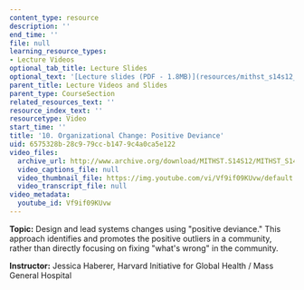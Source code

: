 ```yaml
---
content_type: resource
description: ''
end_time: ''
file: null
learning_resource_types:
- Lecture Videos
optional_tab_title: Lecture Slides
optional_text: '[Lecture slides (PDF - 1.8MB)](resources/mithst_s14s12_lec16_1111)'
parent_title: Lecture Videos and Slides
parent_type: CourseSection
related_resources_text: ''
resource_index_text: ''
resourcetype: Video
start_time: ''
title: '10. Organizational Change: Positive Deviance'
uid: 6575328b-28c9-79cc-b147-9c4a0ca5e122
video_files:
  archive_url: http://www.archive.org/download/MITHST.S14S12/MITHST_S14S12_lec10_300k.mp4
  video_captions_file: null
  video_thumbnail_file: https://img.youtube.com/vi/Vf9if09KUvw/default.jpg
  video_transcript_file: null
video_metadata:
  youtube_id: Vf9if09KUvw
---
```


**Topic:** Design and lead systems changes using "positive deviance." This approach identifies and promotes the positive outliers in a community, rather than directly focusing on fixing "what's wrong" in the community.

**Instructor:** Jessica Haberer, Harvard Initiative for Global Health / Mass General Hospital